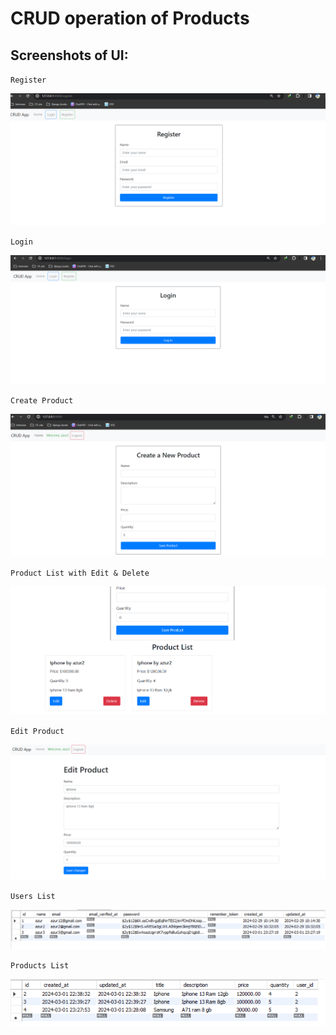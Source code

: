 # CRUD operation of Products
## Screenshots of UI:
`Register`

![1](https://github.com/Zayed-Rahat/crudProductLaravel/blob/main/UI_SS/Register.png)

`Login`

![2](https://github.com/Zayed-Rahat/crudProductLaravel/blob/main/UI_SS/Login.png)

`Create Product`

![3](https://github.com/Zayed-Rahat/crudProductLaravel/blob/main/UI_SS/Create.png)

`Product List with Edit & Delete`

![4](https://github.com/Zayed-Rahat/crudProductLaravel/blob/main/UI_SS/ProductList.png)

`Edit Product`

![5](https://github.com/Zayed-Rahat/crudProductLaravel/blob/main/UI_SS/editProduct.png)

`Users List`

![6](https://github.com/Zayed-Rahat/crudProductLaravel/blob/main/UI_SS/userDB.png)

`Products List`

![7](https://github.com/Zayed-Rahat/crudProductLaravel/blob/main/UI_SS/productDB.png)

